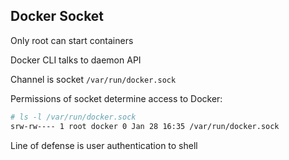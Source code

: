 ## Docker Socket

Only root can start containers

Docker CLI talks to daemon API

Channel is socket `/var/run/docker.sock`

Permissions of socket determine access to Docker:

```bash
# ls -l /var/run/docker.sock
srw-rw---- 1 root docker 0 Jan 28 16:35 /var/run/docker.sock
```

Line of defense is user authentication to shell